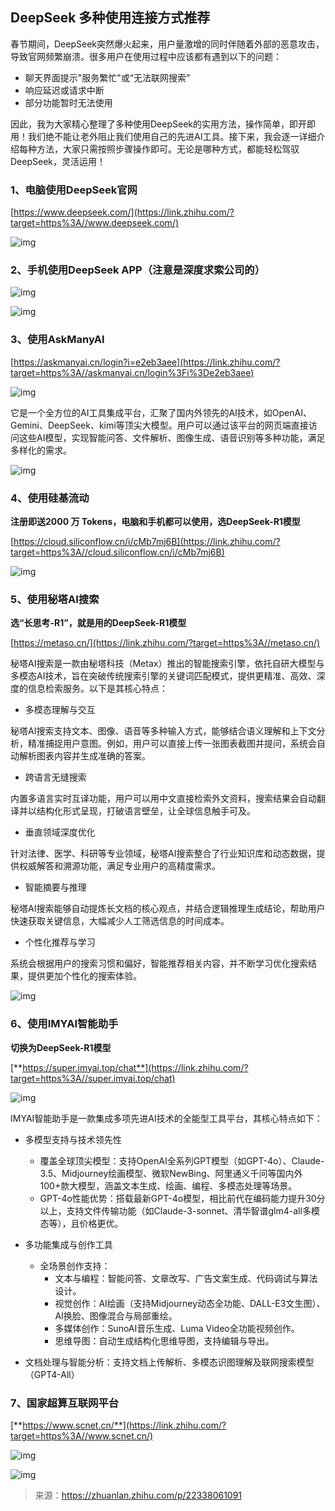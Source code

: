## DeepSeek 多种使用连接方式推荐


春节期间，DeepSeek突然爆火起来，用户量激增的同时伴随着外部的恶意攻击，导致官网频繁崩溃。很多用户在使用过程中应该都有遇到以下的问题：

- 聊天界面提示"服务繁忙"或“无法联网搜索”
- 响应延迟或请求中断
- 部分功能暂时无法使用

因此，我为大家精心整理了多种使用DeepSeek的实用方法，操作简单，即开即用！我们绝不能让老外阻止我们使用自己的先进AI工具。接下来，我会逐一详细介绍每种方法，大家只需按照步骤操作即可。无论是哪种方式，都能轻松驾驭DeepSeek，灵活运用！

### 1、电脑使用DeepSeek官网

[https://www.deepseek.com/](https://link.zhihu.com/?target=https%3A//www.deepseek.com/)

![img](https://pic.yupi.icu/yuyi/1739502085848-cf4b41dc-cb1b-4d2e-bdee-2cbf651a1d6d.png)

### 2、手机使用DeepSeek APP（注意是深度求索公司的）

![img](https://pic.yupi.icu/yuyi/1739502135874-357615af-5e7c-4ca1-a4f7-8a8b4ee6caaf.png)

![img](https://pic.yupi.icu/yuyi/1739502158895-4b588d5b-c869-4405-8b6c-20c7335aa027.png)

### 3、使用AskManyAI

[https://askmanyai.cn/login?i=e2eb3aee](https://link.zhihu.com/?target=https%3A//askmanyai.cn/login%3Fi%3De2eb3aee)



![img](https://pic.yupi.icu/yuyi/1739502219719-9076fdd6-047a-412a-be9e-73ca8de962f9.png)

它是一个全方位的AI工具集成平台，汇聚了国内外领先的AI技术，如OpenAI、Gemini、DeepSeek、kimi等顶尖大模型。用户可以通过该平台的网页端直接访问这些AI模型，实现智能问答、文件解析、图像生成、语音识别等多种功能，满足多样化的需求。



![img](https://pic.yupi.icu/yuyi/1739502238216-4b2ad742-db47-469c-9539-34893457a4bd.png)

### 4、使用硅基流动

**注册即送2000 万 Tokens，电脑和手机都可以使用，选DeepSeek-R1模型**

[https://cloud.siliconflow.cn/i/cMb7mj6B](https://link.zhihu.com/?target=https%3A//cloud.siliconflow.cn/i/cMb7mj6B)


![img](https://pic.yupi.icu/yuyi/1739502264834-721bcba8-67aa-45f1-923d-a67c43730f11.png)

### 5、使用秘塔AI搜索

**选“长思考-R1”，就是用的DeepSeek-R1模型**

[https://metaso.cn/](https://link.zhihu.com/?target=https%3A//metaso.cn/)

秘塔AI搜索是一款由秘塔科技（Metax）推出的智能搜索引擎，依托自研大模型与多模态AI技术，旨在突破传统搜索引擎的关键词匹配模式，提供更精准、高效、深度的信息检索服务。以下是其核心特点：

- 多模态理解与交互

秘塔AI搜索支持文本、图像、语音等多种输入方式，能够结合语义理解和上下文分析，精准捕捉用户意图。例如，用户可以直接上传一张图表截图并提问，系统会自动解析图表内容并生成准确的答案。

- 跨语言无缝搜索

内置多语言实时互译功能，用户可以用中文直接检索外文资料，搜索结果会自动翻译并以结构化形式呈现，打破语言壁垒，让全球信息触手可及。

- 垂直领域深度优化

针对法律、医学、科研等专业领域，秘塔AI搜索整合了行业知识库和动态数据，提供权威解答和溯源功能，满足专业用户的高精度需求。

- 智能摘要与推理

秘塔AI搜索能够自动提炼长文档的核心观点，并结合逻辑推理生成结论，帮助用户快速获取关键信息，大幅减少人工筛选信息的时间成本。

- 个性化推荐与学习

系统会根据用户的搜索习惯和偏好，智能推荐相关内容，并不断学习优化搜索结果，提供更加个性化的搜索体验。

![img](https://pic.yupi.icu/yuyi/1739502278736-354f9918-c5c3-4e67-a554-78e244856deb.png)

### 6、使用IMYAI智能助手

**切换为DeepSeek-R1模型**

[**https://super.imyai.top/chat**](https://link.zhihu.com/?target=https%3A//super.imyai.top/chat)

![img](https://pic.yupi.icu/yuyi/1739502292799-a3173bf5-cad9-4eeb-9591-b79553a76eb8.png)



IMYAI智能助手是一款集成多项先进AI技术的全能型工具平台，其核心特点如下：

- 多模型支持与技术领先性
   
    - 覆盖全球顶尖模型：支持OpenAI全系列GPT模型（如GPT-4o）、Claude-3.5、Midjourney绘画模型、微软NewBing、阿里通义千问等国内外100+款大模型，涵盖文本生成、绘画、编程、多模态处理等场景。
    - GPT-4o性能优势：搭载最新GPT-4o模型，相比前代在编码能力提升30分以上，支持文件传输功能（如Claude-3-sonnet、清华智谱glm4-all多模态等），且价格更优。

- 多功能集成与创作工具
  - 全场景创作支持：
    - 文本与编程：智能问答、文章改写、广告文案生成、代码调试与算法设计。
    - 视觉创作：AI绘画（支持Midjourney动态全功能、DALL-E3文生图）、AI换脸、图像混合与局部重绘。
    - 多媒体创作：SunoAI音乐生成、Luma Video全功能视频创作。
    - 思维导图：自动生成结构化思维导图，支持编辑与导出。

- 文档处理与智能分析：支持文档上传解析、多模态识图理解及联网搜索模型（GPT4-All）

### 7、国家超算互联网平台

[**https://www.scnet.cn/**](https://link.zhihu.com/?target=https%3A//www.scnet.cn/)

![img](https://pic.yupi.icu/yuyi/1739502311426-ceb2bc58-d2c0-4ee6-a661-8d430ab6eb50.png)

![img](https://pic.yupi.icu/yuyi/1739502317429-a002ebed-7c82-47bc-95fd-51f21d8089b0.png)



> 来源：https://zhuanlan.zhihu.com/p/22338061091